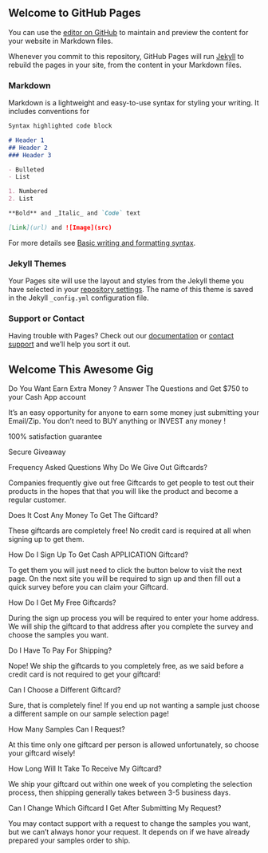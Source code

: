 ## Welcome to GitHub Pages

You can use the [editor on GitHub](https://github.com/usa-cash-challenge/usa-cash-challenge/edit/gh-pages/index.md) to maintain and preview the content for your website in Markdown files.

Whenever you commit to this repository, GitHub Pages will run [Jekyll](https://jekyllrb.com/) to rebuild the pages in your site, from the content in your Markdown files.

### Markdown

Markdown is a lightweight and easy-to-use syntax for styling your writing. It includes conventions for

```markdown
Syntax highlighted code block

# Header 1
## Header 2
### Header 3

- Bulleted
- List

1. Numbered
2. List

**Bold** and _Italic_ and `Code` text

[Link](url) and ![Image](src)
```

For more details see [Basic writing and formatting syntax](https://docs.github.com/en/github/writing-on-github/getting-started-with-writing-and-formatting-on-github/basic-writing-and-formatting-syntax).

### Jekyll Themes

Your Pages site will use the layout and styles from the Jekyll theme you have selected in your [repository settings](https://github.com/usa-cash-challenge/usa-cash-challenge/settings/pages). The name of this theme is saved in the Jekyll `_config.yml` configuration file.

### Support or Contact

Having trouble with Pages? Check out our [documentation](https://docs.github.com/categories/github-pages-basics/) or [contact support](https://support.github.com/contact) and we’ll help you sort it out.
## Welcome This Awesome Gig

Do You Want Earn Extra Money ?
Answer The Questions and Get $750 to your Cash App account

It’s an easy opportunity for anyone to earn some money just submitting your Email/Zip. You don’t need to BUY anything or INVEST any money !

100% satisfaction guarantee


Secure Giveaway

Frequency Asked Questions
Why Do We Give Out Giftcards?

Companies frequently give out free Giftcards to get people to test out their products in the hopes that that you will like the product and become a regular customer.

Does It Cost Any Money To Get The Giftcard?

These giftcards are completely free! No credit card is required at all when signing up to get them.

How Do I Sign Up To Get Cash APPLICATION Giftcard?

To get them you will just need to click the button below to visit the next page. On the next site you will be required to sign up and then fill out a quick survey before you can claim your Giftcard.

How Do I Get My Free Giftcards?

During the sign up process you will be required to enter your home address. We will ship the giftcard to that address after you complete the survey and choose the samples you want.

Do I Have To Pay For Shipping?

Nope! We ship the giftcards to you completely free, as we said before a credit card is not required to get your giftcard!

Can I Choose a Different Giftcard?

Sure, that is completely fine! If you end up not wanting a sample just choose a different sample on our sample selection page!

How Many Samples Can I Request?

At this time only one giftcard per person is allowed unfortunately, so choose your giftcard wisely!

How Long Will It Take To Receive My Giftcard?

We ship your giftcard out within one week of you completing the selection process, then shipping generally takes between 3-5 business days.

Can I Change Which Giftcard I Get After Submitting My Request?

You may contact support with a request to change the samples you want, but we can’t always honor your request. It depends on if we have already prepared your samples order to ship.


